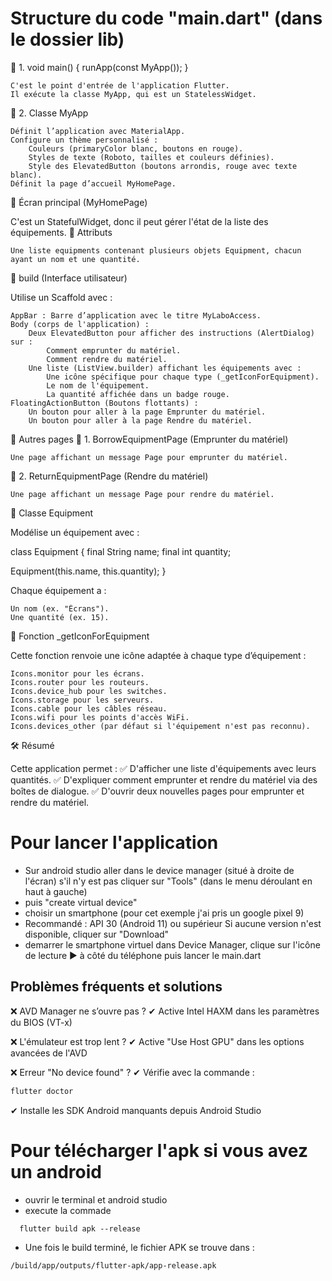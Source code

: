 # Structure du code "main.dart" (dans le dossier lib) <br>
📌 1. void main() { runApp(const MyApp()); }

    C'est le point d'entrée de l'application Flutter.
    Il exécute la classe MyApp, qui est un StatelessWidget.

📌 2. Classe MyApp

    Définit l’application avec MaterialApp.
    Configure un thème personnalisé :
        Couleurs (primaryColor blanc, boutons en rouge).
        Styles de texte (Roboto, tailles et couleurs définies).
        Style des ElevatedButton (boutons arrondis, rouge avec texte blanc).
    Définit la page d’accueil MyHomePage.

🔹 Écran principal (MyHomePage)

C'est un StatefulWidget, donc il peut gérer l'état de la liste des équipements.
🔸 Attributs

    Une liste equipments contenant plusieurs objets Equipment, chacun ayant un nom et une quantité.

🔸 build (Interface utilisateur)

Utilise un Scaffold avec :

    AppBar : Barre d’application avec le titre MyLaboAccess.
    Body (corps de l'application) :
        Deux ElevatedButton pour afficher des instructions (AlertDialog) sur :
            Comment emprunter du matériel.
            Comment rendre du matériel.
        Une liste (ListView.builder) affichant les équipements avec :
            Une icône spécifique pour chaque type (_getIconForEquipment).
            Le nom de l'équipement.
            La quantité affichée dans un badge rouge.
    FloatingActionButton (Boutons flottants) :
        Un bouton pour aller à la page Emprunter du matériel.
        Un bouton pour aller à la page Rendre du matériel.

🔹 Autres pages
📌 1. BorrowEquipmentPage (Emprunter du matériel)

    Une page affichant un message Page pour emprunter du matériel.

📌 2. ReturnEquipmentPage (Rendre du matériel)

    Une page affichant un message Page pour rendre du matériel.

🔹 Classe Equipment

Modélise un équipement avec :

class Equipment {
final String name;
final int quantity;

Equipment(this.name, this.quantity);
}

Chaque équipement a :

    Un nom (ex. "Écrans").
    Une quantité (ex. 15).

🔹 Fonction _getIconForEquipment

Cette fonction renvoie une icône adaptée à chaque type d’équipement :

    Icons.monitor pour les écrans.
    Icons.router pour les routeurs.
    Icons.device_hub pour les switches.
    Icons.storage pour les serveurs.
    Icons.cable pour les câbles réseau.
    Icons.wifi pour les points d'accès WiFi.
    Icons.devices_other (par défaut si l'équipement n'est pas reconnu).

🛠 Résumé

Cette application permet : ✅ D'afficher une liste d'équipements avec leurs quantités.
✅ D'expliquer comment emprunter et rendre du matériel via des boîtes de dialogue.
✅ D'ouvrir deux nouvelles pages pour emprunter et rendre du matériel.<br>

# Pour lancer l'application
- Sur android studio aller dans le device manager (situé à droite de l'écran)
s'il n'y est pas cliquer sur "Tools" (dans le menu déroulant en haut à gauche)
- puis "create virtual device"
- choisir un smartphone (pour cet exemple j'ai pris un google pixel 9)
- Recommandé : API 30 (Android 11) ou supérieur
Si aucune version n'est disponible, cliquer sur "Download"
- demarrer le smartphone virtuel dans Device Manager, clique sur l'icône de lecture ▶ à côté du téléphone puis lancer le main.dart<br>

## Problèmes fréquents et solutions

❌ AVD Manager ne s’ouvre pas ?
✔ Active Intel HAXM dans les paramètres du BIOS (VT-x)

❌ L'émulateur est trop lent ?
✔ Active "Use Host GPU" dans les options avancées de l'AVD

❌ Erreur "No device found" ?
✔ Vérifie avec la commande :

```bash
flutter doctor
```

✔ Installe les SDK Android manquants depuis Android Studio

# Pour télécharger l'apk si vous avez un android

- ouvrir le terminal et android studio
- execute la commade
```
  flutter build apk --release
```
- Une fois le build terminé, le fichier APK se trouve dans :
```
/build/app/outputs/flutter-apk/app-release.apk
```
